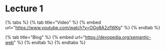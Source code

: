 # Lecture 1

{% tabs %}
{% tab title="Video" %}
{% embed url="https://www.youtube.com/watch?v=OGg8A2zfWKg" %}
{% endtab %}

{% tab title="Blog" %}
{% embed url="https://devopedia.org/semantic-web" %}
{% endtab %}
{% endtabs %}
